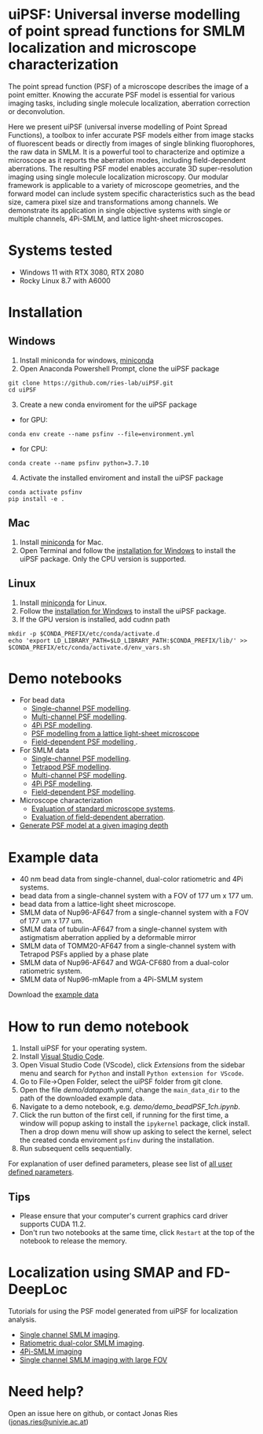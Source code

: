 # uiPSF: Universal inverse modelling of point spread functions for SMLM localization and microscope characterization 
The point spread function (PSF) of a microscope describes the image of a point emitter. Knowing the accurate PSF model is essential for various imaging tasks, including single molecule localization, aberration correction or deconvolution. 

Here we present uiPSF (universal inverse modelling of Point Spread Functions), a toolbox to infer accurate PSF models either from image stacks of fluorescent beads or directly from images of single blinking fluorophores, the raw data in SMLM. It is a powerful tool to characterize and optimize a microscope as it reports the aberration modes, including field-dependent aberrations.  The resulting PSF model enables accurate 3D super-resolution imaging using single molecule localization microscopy.
Our modular framework is applicable to a variety of microscope geometries, and the forward model can include system specific characteristics such as the bead size, camera pixel size and transformations among channels. We demonstrate its application in single objective systems with single or multiple channels, 4Pi-SMLM, and lattice light-sheet microscopes.

# Systems tested
- Windows 11 with RTX 3080, RTX 2080
- Rocky Linux 8.7 with A6000

# Installation
## Windows
1. Install miniconda for windows, [miniconda](https://docs.conda.io/en/latest/miniconda.html)
2. Open Anaconda Powershell Prompt, clone the uiPSF package     
```
git clone https://github.com/ries-lab/uiPSF.git
cd uiPSF
```
3. Create a new conda enviroment for the uiPSF package  
- for GPU: 
```
conda env create --name psfinv --file=environment.yml
```   
- for CPU: 
```
conda create --name psfinv python=3.7.10
```
4. Activate the installed enviroment and install the uiPSF package
```
conda activate psfinv
pip install -e .
```

## Mac
1. Install [miniconda](https://docs.conda.io/en/latest/miniconda.html) for Mac.
2. Open Terminal and follow the [installation for Windows](#Windows) to install the uiPSF package. Only the CPU version is supported. 

## Linux
1. Install [miniconda](https://docs.conda.io/en/latest/miniconda.html) for Linux.
2. Follow the [installation for Windows](#Windows) to install the uiPSF package.
3. If the GPU version is installed, add cudnn path
```
mkdir -p $CONDA_PREFIX/etc/conda/activate.d
echo 'export LD_LIBRARY_PATH=$LD_LIBRARY_PATH:$CONDA_PREFIX/lib/' >> $CONDA_PREFIX/etc/conda/activate.d/env_vars.sh
```

# Demo notebooks
- For bead data
  - [Single-channel PSF modelling](demo/demo_beadPSF_1ch.ipynb).
  - [Multi-channel PSF modelling](demo/demo_beadPSF_2ch.ipynb).
  - [4Pi PSF modelling](demo/demo_beadPSF_4pi.ipynb).
  - [PSF modelling from a lattice light-sheet microscope](demo/demo_beadPSF_1ch_LLS.ipynb)
  - [Field-dependent PSF modelling ](demo/demo_beadPSF_FD.ipynb).
- For SMLM data
  - [Single-channel PSF modelling](demo/demo_insituPSF_1ch.ipynb).
  - [Tetrapod PSF modelling](demo/demo_insituPSF_TP.ipynb).
  - [Multi-channel PSF modelling](demo/demo_insituPSF_2ch.ipynb).
  - [4Pi PSF modelling](demo/demo_insituPSF_4pi.ipynb).
  - [Field-dependent PSF modelling](demo/demo_insituPSF_FD.ipynb).
- Microscope characterization
  - [Evaluation of standard microscope systems](demo/demo_eval_system.ipynb).
  - [Evaluation of field-dependent aberration](demo/demo_eval_system_FD.ipynb).
- [Generate PSF model at a given imaging depth](demo/demo_genPSF.ipynb) 

# Example data 
- 40 nm bead data from single-channel, dual-color ratiometric and 4Pi systems.
- bead data from a single-channel system with a FOV of 177 um x 177 um.
- bead data from a lattice-light sheet microscope.
- SMLM data of Nup96-AF647 from a single-channel system with a FOV of 177 um x 177 um.
- SMLM data of tubulin-AF647 from a single-channel system with astigmatism aberration applied by a deformable mirror
- SMLM data of TOMM20-AF647 from a single-channel system with Tetrapod PSFs applied by a phase plate
- SMLM data of Nup96-AF647 and WGA-CF680 from a dual-color ratiometric system.
- SMLM data of Nup96-mMaple from a 4Pi-SMLM system

Download the [example data](https://zenodo.org/records/10027718)
# How to run demo notebook
1. Install uiPSF for your operating system.
2. Install [Visual Studio Code](https://code.visualstudio.com/Download).
3. Open Visual Studio Code (VScode), click *Extensions* from the sidebar menu and search for `Python` and install `Python extension for VScode`.
4. Go to File->Open Folder, select the uiPSF folder from git clone.
5. Open the file *demo/datapath.yaml*, change the `main_data_dir` to the path of the downloaded example data.
6. Navigate to a demo notebook, e.g. *demo/demo_beadPSF_1ch.ipynb*.
7. Click the run button of the first cell, if running for the first time, a window will popup asking to install the `ipykernel` package, click install. Then a drop down menu will show up asking to select the kernel, select the created conda enviroment `psfinv` during the installation.
8. Run subsequent cells sequentially.

For explanation of user defined parameters, please see list of [all user defined parameters](config/parameter%20description.md). 

## Tips
- Please ensure that your computer's current graphics card driver supports CUDA 11.2.
- Don't run two notebooks at the same time, click `Restart` at the top of the notebook to release the memory.

# Localization using SMAP and FD-DeepLoc
Tutorials for using the PSF model generated from uiPSF for localization analysis. 
- [Single channel SMLM imaging](tutorial/tutorial%20for%20fit_fastsimple.pdf).
- [Ratiometric dual-color SMLM imaging](tutorial/Tutorial%20for%20fit_global_dualchannel.pdf).
- [4Pi-SMLM imaging](tutorial/tutorial%20fit_4pi.pdf)
- [Single channel SMLM imaging with large FOV](tutorial/Tutorial%20for%20FD_aberrations.pdf)
# Need help?
Open an issue here on github, or contact Jonas Ries (jonas.ries@univie.ac.at)
